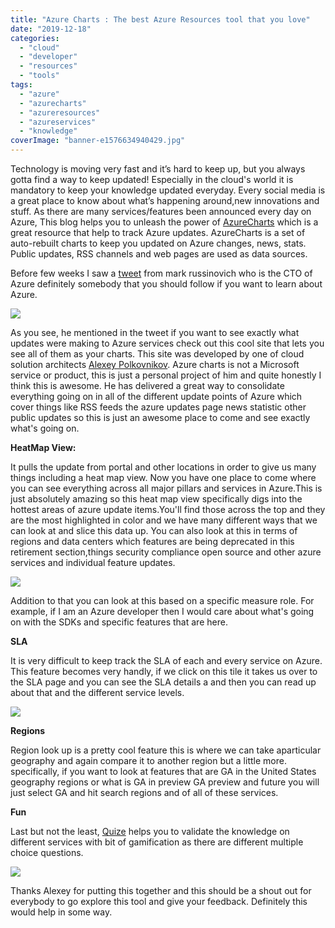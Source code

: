 ```yaml
---
title: "Azure Charts : The best Azure Resources tool that you love"
date: "2019-12-18"
categories: 
  - "cloud"
  - "developer"
  - "resources"
  - "tools"
tags: 
  - "azure"
  - "azurecharts"
  - "azureresources"
  - "azureservices"
  - "knowledge"
coverImage: "banner-e1576634940429.jpg"
---
```


Technology is moving very fast and it’s hard to keep up, but you always gotta find a way to keep updated! Especially in the cloud's world it is mandatory to keep your knowledge updated everyday. Every social media is a great place to know about what’s happening around,new innovations and stuff. As there are many services/features been announced every day on Azure, This blog helps you to unleash the power of [AzureCharts](https://azurecharts.com/) which is a great resource that help to track Azure updates. AzureCharts is a set of auto-rebuilt charts to keep you updated on Azure changes, news, stats. Public updates, RSS channels and web pages are used as data sources.

Before few weeks I saw a [tweet](https://twitter.com/markrussinovich/status/1197619377023008769) from mark russinovich who is the CTO of Azure definitely somebody that you should follow if you want to learn about Azure.

![](https://sajeetharan.wordpress.com/wp-content/uploads/2019/12/mark.jpg?w=589)

As you see, he mentioned in the tweet if you want to see exactly what updates were making to Azure services check out this cool site that lets you see all of them as your charts. This site was developed by one of cloud solution architects [Alexey Polkovnikov](https://www.linkedin.com/in/alexeypolkovnikov/). Azure charts is not a Microsoft service or product, this is just a personal project of him and quite honestly I think this is awesome. He has delivered a great way to consolidate everything going on in all of the different update points of Azure which cover things like RSS feeds the azure updates page news statistic other public updates so this is just an awesome place to come and see exactly what's going on.

**HeatMap View:**

It pulls the update from portal and other locations in order to give us many things including a heat map view. Now you have one place to come where you can see everything across all major pillars and services in Azure.This is just absolutely amazing so this heat map view specifically digs into the hottest areas of azure update items.You'll find those across the top and they are the most highlighted in color and we have many different ways that we can look at and slice this data up. You can also look at this in terms of regions and data centers which features are being deprecated in this retirement section,things security compliance open source and other azure services and individual feature updates.

![](https://sajeetharan.wordpress.com/wp-content/uploads/2019/12/3-1.jpg?w=1024)

Addition to that you can look at this based on a specific measure role. For example, if I am an Azure developer then I would care about what's going on with the SDKs and specific features that are here.

**SLA**

It is very difficult to keep track the SLA of each and every service on Azure. This feature becomes very handly, if we click on this tile it takes us over to the SLA page and you can see the SLA details a and then you can read up about that and the different service levels.

![](https://sajeetharan.wordpress.com/wp-content/uploads/2019/12/2.jpg?w=1024)

**Regions**

Region look up is a pretty cool feature this is where we can take aparticular geography and again compare it to another region but a little more. specifically, if you want to look at features that are GA in the United States geography regions or what is GA in preview GA preview and future you will just select GA and hit search regions and of all of these services.

**Fun**

Last but not the least, [Quize](https://azurecharts.com/quiz) helps you to validate the knowledge on different services with bit of gamification as there are different multiple choice questions.

![](https://sajeetharan.wordpress.com/wp-content/uploads/2019/12/1-1.jpg?w=1024)

Thanks Alexey for putting this together and this should be a shout out for everybody to go explore this tool and give your feedback. Definitely this would help in some way.
